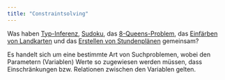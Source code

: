 ```yaml
---
title: "Constraintsolving"
---
```



Was haben [Typ-Inferenz](https://en.wikipedia.org/wiki/Type_inference),
[Sudoku](https://en.wikipedia.org/wiki/Sudoku), das
[8-Queens-Problem](https://en.wikipedia.org/wiki/Eight_queens_puzzle), das
[Einfärben von Landkarten](https://en.wikipedia.org/wiki/Graph_coloring) und
das [Erstellen von Stundenplänen](https://en.wikipedia.org/wiki/Resource_allocation)
gemeinsam?

Es handelt sich um eine bestimmte Art von Suchproblemen, wobei den Parametern
(Variablen) Werte so zugewiesen werden müssen, dass Einschränkungen bzw.
Relationen zwischen den Variablen gelten.
